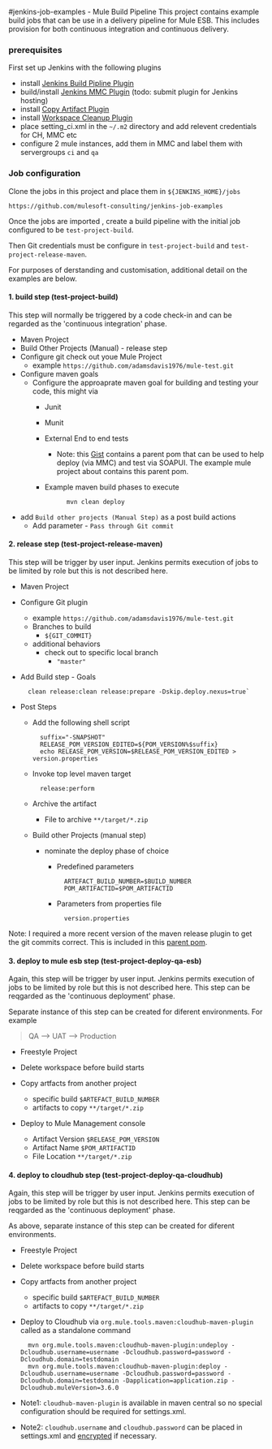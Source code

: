 #jenkins-job-examples - Mule Build Pipeline
This project contains example build jobs that can be use in a delivery pipeline for Mule ESB. This includes provision for both continuous integration and continuous delivery. 

### prerequisites
First set up Jenkins with the following plugins
 
* install [Jenkins Build Pipline Plugin](https://wiki.jenkins-ci.org/display/JENKINS/Build+Pipeline+Plugin)
* build/install [Jenkins MMC Plugin](https://github.com/adamsdavis1976/jenkins-mmc-plugin) (todo: submit plugin for Jenkins hosting)
* install [Copy Artifact Plugin](https://wiki.jenkins-ci.org/display/JENKINS/Copy+Artifact+Plugin)
* install [Workspace Cleanup Plugin](https://wiki.jenkins-ci.org/display/JENKINS/Workspace+Cleanup+Plugin)
* place setting_ci.xml in the `~/.m2` directory and add relevent credentials for CH, MMC etc
* configure 2 mule instances, add them in MMC and label them with servergroups `ci` and `qa` 

### Job configuration 
Clone the jobs in this project and place them in `${JENKINS_HOME}/jobs`

	https://github.com/mulesoft-consulting/jenkins-job-examples

Once the jobs are imported , create a build pipeline with the initial job configured to be `test-project-build`. 

Then Git credentials must be configure in `test-project-build` and `test-project-release-maven`. 

For purposes of derstanding and customisation, additional detail on the examples are below.  

#### 1. build step (test-project-build)
This step will normally be triggered by a code check-in and can be regarded as the 'continuous integration' phase.

* Maven Project
* Build Other Projects (Manual) - release step
* Configure git check out youe Mule Project
	* example  `https://github.com/adamsdavis1976/mule-test.git`
* Configure maven goals 
	*  Configure the approaprate maven goal for building and testing your code, this might via  
		* Junit 
		* Munit 
		* External End to end tests 
			* Note:  this [Gist](https://gist.github.com/adamsdavis1976/4bcb4e16f78d837139c8) contains a parent pom that can be used to help deploy (via MMC) and test via SOAPUI. The example mule project about contains this parent pom.   
		* Example maven build phases to execute 
			
					mvn clean deploy 
			
* add `Build other projects (Manual Step)` as a post build actions 
	* Add parameter - `Pass through Git commit` 

#### 2. release step (test-project-release-maven)
This step will be trigger by user input. Jenkins permits execution of jobs to be limited by role but this is not described here. 

* Maven Project 
* Configure Git plugin 
	* example `https://github.com/adamsdavis1976/mule-test.git`
	* Branches to build
		* `${GIT_COMMIT}`
	* additional behaviors 
		* check out to specific local branch 
			* `"master"`
* Add Build step - Goals 
	
		clean release:clean release:prepare -Dskip.deploy.nexus=true`
	
* Post Steps
	* Add the following shell script

			suffix="-SNAPSHOT"
			RELEASE_POM_VERSION_EDITED=${POM_VERSION%$suffix}
			echo RELEASE_POM_VERSION=$RELEASE_POM_VERSION_EDITED > version.properties 

	* Invoke top level maven target 
			
			release:perform
	
	* Archive the artifact
		* File to archive 
				`**/target/*.zip`
			
	* Build other Projects (manual step) 
		* nominate the deploy phase of choice
			* Predefined parameters
		
					ARTEFACT_BUILD_NUMBER=$BUILD_NUMBER
					POM_ARTIFACTID=$POM_ARTIFACTID
					
			* Parameters from properties file 
			
					version.properties

Note: I required a more recent version of the maven release plugin to get the git commits correct. This is included in this [parent pom](https://gist.github.com/adamsdavis1976/4bcb4e16f78d837139c8).

#### 3. deploy to mule esb step (test-project-deploy-qa-esb)
Again, this step will be trigger by user input. Jenkins permits execution of jobs to be limited by role but this is not described here. This step can be reqgarded as the 'continuous deployment' phase. 

Separate instance of this step can be created for diferent environments. For example 

>QA --> UAT --> Production

* Freestyle Project
* Delete workspace before build starts
* Copy artfacts from another project
	* specific build `$ARTEFACT_BUILD_NUMBER`
	* artifacts to copy `**/target/*.zip`
	
* Deploy to Mule Management console 
	* Artifact Version 
		`$RELEASE_POM_VERSION`
	* Artifact Name
		`$POM_ARTIFACTID`
	* File Location
		`**/target/*.zip`


#### 4. deploy to cloudhub step (test-project-deploy-qa-cloudhub)
Again, this step will be trigger by user input. Jenkins permits execution of jobs to be limited by role but this is not described here. This step can be reqgarded as the 'continuous deployment' phase. 

As above, separate instance of this step can be created for diferent environments. 

* Freestyle Project
* Delete workspace before build starts
* Copy artfacts from another project
	* specific build `$ARTEFACT_BUILD_NUMBER`
	* artifacts to copy `**/target/*.zip`
* Deploy to Cloudhub via `org.mule.tools.maven:cloudhub-maven-plugin` called as a standalone command

		mvn org.mule.tools.maven:cloudhub-maven-plugin:undeploy -Dcloudhub.username=username -Dcloudhub.password=password -Dcloudhub.domain=testdomain 
		mvn org.mule.tools.maven:cloudhub-maven-plugin:deploy -Dcloudhub.username=username -Dcloudhub.password=password -Dcloudhub.domain=testdomain -Dapplication=application.zip -Dcloudhub.muleVersion=3.6.0
		
* Note1: `cloudhub-maven-plugin` is available in maven central so no special configuration should be required for settings.xml.
* Note2: `cloudhub.username` and `cloudhub.password` can be placed in settings.xml and [encrypted](https://maven.apache.org/guides/mini/guide-encryption.html) if necessary.
